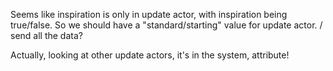 Seems like inspiration is only in update actor, with inspiration being true/false. So we should have a "standard/starting" value for update actor. / send all the data?

Actually, looking at other update actors, it's in the system, attribute!
